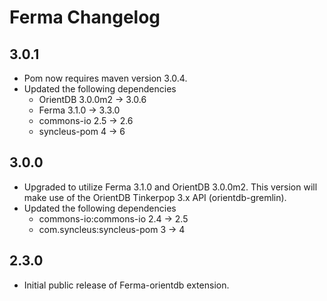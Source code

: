 # Ferma Changelog

## 3.0.1

* Pom now requires maven version 3.0.4.
* Updated the following dependencies
  * OrientDB 3.0.0m2 -> 3.0.6
  * Ferma 3.1.0 -> 3.3.0
  * commons-io 2.5 -> 2.6
  * syncleus-pom 4 -> 6


## 3.0.0

* Upgraded to utilize Ferma 3.1.0 and OrientDB 3.0.0m2. This version will make use of the OrientDB Tinkerpop 3.x API (orientdb-gremlin).
* Updated the following dependencies
  * commons-io:commons-io 2.4 -> 2.5
  * com.syncleus:syncleus-pom 3 -> 4

## 2.3.0

* Initial public release of Ferma-orientdb extension.
